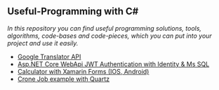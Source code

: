 ## Useful-Programming with C#

<i>In this repository you can find useful programming solutions, tools, algorithms, code-bases and code-pieces, which you can put into your project and use it easily. </i>


* [Google Translator API](https://github.com/HakobyanAni/Useful-Programming/tree/master/GoogleTranslator)
* [Asp.NET Core WebApi JWT Authentication with Identity & Ms SQL](https://github.com/HakobyanAni/Useful-Programming/tree/master/IAFProject)
* [Calculator with Xamarin Forms (IOS, Android)](https://github.com/HakobyanAni/Mobile-Development/tree/master/MobileProject)
* [Crone Job example with Quartz](https://github.com/HakobyanAni/Useful-Programming/tree/master/IAFProject)
